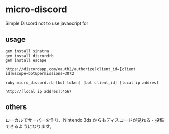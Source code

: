# micro-discord
Simple Discord not to use javascript for

## usage

```shellscript
gem install sinatra
gem install discordrb
gem install escape
```

`https://discordapp.com/oauth2/authorize?client_id=[client id]&scope=bot&permissions=3072`

`ruby micro_discord.rb [bot token] [bot client_id] [local ip addres]`

`http://[local ip addres]:4567`


## others

ローカルでサーバーを作り、Nintendo 3ds からもディスコードが見れる・投稿できるようになります。
